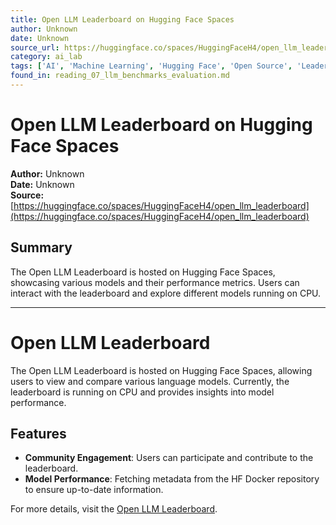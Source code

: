 ```yaml
---
title: Open LLM Leaderboard on Hugging Face Spaces
author: Unknown
date: Unknown
source_url: https://huggingface.co/spaces/HuggingFaceH4/open_llm_leaderboard
category: ai_lab
tags: ['AI', 'Machine Learning', 'Hugging Face', 'Open Source', 'Leaderboard']
found_in: reading_07_llm_benchmarks_evaluation.md
---
```


# Open LLM Leaderboard on Hugging Face Spaces

**Author:** Unknown  
**Date:** Unknown  
**Source:** [https://huggingface.co/spaces/HuggingFaceH4/open_llm_leaderboard](https://huggingface.co/spaces/HuggingFaceH4/open_llm_leaderboard)

## Summary

The Open LLM Leaderboard is hosted on Hugging Face Spaces, showcasing various models and their performance metrics. Users can interact with the leaderboard and explore different models running on CPU.

---

# Open LLM Leaderboard

The Open LLM Leaderboard is hosted on Hugging Face Spaces, allowing users to view and compare various language models. Currently, the leaderboard is running on CPU and provides insights into model performance.

## Features
- **Community Engagement**: Users can participate and contribute to the leaderboard.
- **Model Performance**: Fetching metadata from the HF Docker repository to ensure up-to-date information.

For more details, visit the [Open LLM Leaderboard](https://huggingface.co/spaces/HuggingFaceH4/open_llm_leaderboard).
